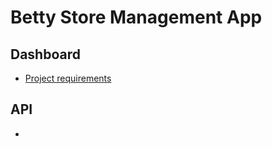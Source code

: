 # Betty Store Management App

## Dashboard
- [Project requirements](https://github.com/joshuaadu/betty-store/blob/main/dashboard/project-requirements.md)

## API
-
